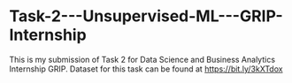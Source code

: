 # Task-2---Unsupervised-ML---GRIP-Internship
This is my submission of Task 2 for Data Science and Business Analytics Internship GRIP. 
Dataset for this task can be found at https://bit.ly/3kXTdox
